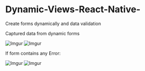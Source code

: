# Dynamic-Views-React-Native-
Create forms dynamically and data validation 


Captured data from dynamic forms

![Imgur](https://i.imgur.com/7dbJWes.png)   ![Imgur](https://i.imgur.com/lWlhRSm.png)  


If form contains any Error:

![Imgur](https://i.imgur.com/Byjz5O2.png)    ![Imgur](https://i.imgur.com/052cFTM.png)
